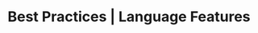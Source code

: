 ---
parent: The Best Practices
title: Best Practices | Language Features
has_children: true
nav_order: 1
---